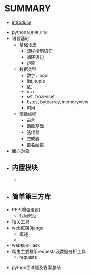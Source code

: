 # SUMMARY

- [introduce](README.md)

* python及相关介绍
* 语言基础
  - 基础语法
    - 流程控制语句
    - 循环语句
    - 运算
  - 数据类型
    - 数字，bool
    - list, tuple
    - [str](语言基础/数据类型/str.md)
    - dict
    - set, frozenset
    - bytes, bytearray, memoryview
    - 时间
  - 函数编程
    - 前言
    - 函数基础
    - 迭代器
    - 生成器
    - 匿名函数
* 面向对象
* 内置模块
  - 
  - 
* 简单第三方库
  - 
* PEP(增强建议)
  - 代码规范
* 相关工具
* web框架Django
  - 概述
  - 
* web框架Flask
* 爬虫主要框架requests及数据分析工具
  - requests

- python面试题及答案总结

